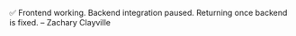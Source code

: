 ✅ Frontend working. Backend integration paused. Returning once backend is fixed. – Zachary Clayville
